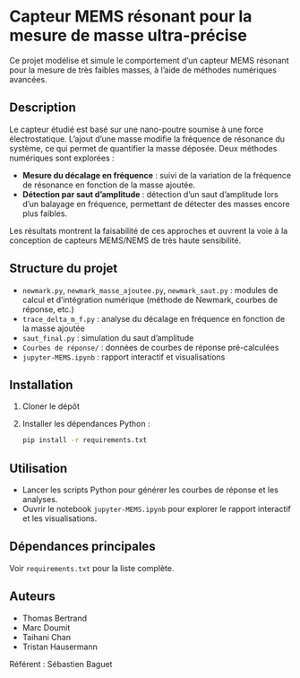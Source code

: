 # Capteur MEMS résonant pour la mesure de masse ultra-précise

Ce projet modélise et simule le comportement d’un capteur MEMS résonant pour la mesure de très faibles masses, à l’aide de méthodes numériques avancées.

## Description

Le capteur étudié est basé sur une nano-poutre soumise à une force électrostatique. L’ajout d’une masse modifie la fréquence de résonance du système, ce qui permet de quantifier la masse déposée. Deux méthodes numériques sont explorées :

- **Mesure du décalage en fréquence** : suivi de la variation de la fréquence de résonance en fonction de la masse ajoutée.
- **Détection par saut d’amplitude** : détection d’un saut d’amplitude lors d’un balayage en fréquence, permettant de détecter des masses encore plus faibles.

Les résultats montrent la faisabilité de ces approches et ouvrent la voie à la conception de capteurs MEMS/NEMS de très haute sensibilité.

## Structure du projet

- `newmark.py`, `newmark_masse_ajoutee.py`, `newmark_saut.py` : modules de calcul et d’intégration numérique (méthode de Newmark, courbes de réponse, etc.)
- `trace_delta_m_f.py` : analyse du décalage en fréquence en fonction de la masse ajoutée
- `saut_final.py` : simulation du saut d’amplitude
- `Courbes de réponse/` : données de courbes de réponse pré-calculées
- `jupyter-MEMS.ipynb` : rapport interactif et visualisations

## Installation

1. Cloner le dépôt
2. Installer les dépendances Python :

   ```bash
   pip install -r requirements.txt
   ```

## Utilisation

- Lancer les scripts Python pour générer les courbes de réponse et les analyses.
- Ouvrir le notebook `jupyter-MEMS.ipynb` pour explorer le rapport interactif et les visualisations.

## Dépendances principales

Voir `requirements.txt` pour la liste complète.

## Auteurs

- Thomas Bertrand
- Marc Doumit
- Taihani Chan
- Tristan Hausermann

Référent : Sébastien Baguet
